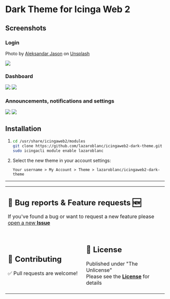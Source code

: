 # Dark Theme for Icinga Web 2</h1>

## Screenshots

### Login
<span>Photo by <a href="https://unsplash.com/@aleksandarjason?utm_source=unsplash&amp;utm_medium=referral&amp;utm_content=creditCopyText">Aleksandar Jason</a> on <a href="https://unsplash.com/s/photos/aleksandar-jason-mountain?utm_source=unsplash&amp;utm_medium=referral&amp;utm_content=creditCopyText">Unsplash</a></span>

![](https://i.imgur.com/wTryVEZ.png)

### Dashboard
![](https://i.imgur.com/SlGC14z.png)
![](https://i.imgur.com/6pjjJLy.png)

### Announcements, notifications and settings
![](https://i.imgur.com/kiuCF3F.png)
![](https://i.imgur.com/XX4YevR.png)

## Installation

1.
    ```bash
    cd /usr/share/icingaweb2/modules
    git clone https://github.com/lazaroblanc/icingaweb2-dark-theme.git lazaroblanc
    sudo icingacli module enable lazaroblanc
    ```

1. Select the new theme in your account settings:

    `Your username > My Account > Theme > lazaroblanc/icingaweb2-dark-theme`

<hr>
<div align="center">
<table>
<tr>
<td colspan=2>
<h2>🐛 Bug reports & Feature requests 🆕</h2>
If you've found a bug or want to request a new feature please <a href="https://github.com/lazaroblanc/icingaweb2-dark-theme/issues/new">open a new <b>Issue</b></a>
<br><br>
</td>
</tr>
<tr>
<td>
<h2>🤝 Contributing</h2>
✅ Pull requests are welcome!
<br><br>
</td>
<td>
<h2>📃 License</h2>
Published under "The Unlicense"<br>
Please see the <a href="./UNLICENSE"><b>License</b></a> for details
<br><br>
</td>
</tr>
</table>
</div>
